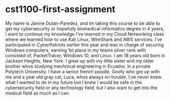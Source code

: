 # cst1100-first-assignment
My name is Janine Dutan-Paredez, and Im taking this course to be able to get my cybersecurity or hopefully biomedical informatics degree in 4 years, I want to continue my knowledge I've learned in my Cloud Networking class where we learned how to use Kali Linux, WireShark and AWS services. I've participated in CyberPatriots earlier this year and was in charge of securing Windows computers, earning 1st place in my teams silver rank with consisted of, PacketTracer, Windows 10, and Linux.
I am 18 years old born in Jackson Heights, New York. I grew up with my little sister and my older brother whos studying mechnical engineering in Ecuador, in a private Polytech University. I have a senior french poodle, Goofy who gre up with me and a year old gray cat, Luca, whos always on trouble. I;ve never knew what I wanted to do in my future but I knew I would be safe in the cybersecurity field or any technology field, but I also want to get into the medical field as much as I can.

